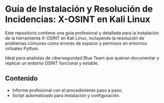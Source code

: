 # Guía de Instalación y Resolución de Incidencias: X-OSINT en Kali Linux

Este repositorio contiene una guía profesional y detallada para la instalación de la herramienta X-OSINT en Kali Linux, incluyendo la resolución de problemas comunes como errores de espacio y permisos en entornos virtuales Python.

Ideal para analistas de ciberseguridad Blue Team que quieran documentar y replicar un entorno OSINT funcional y estable.

## Contenido

- Informe profesional con el procedimiento paso a paso.
- Script automatizado para instalación y configuración.
